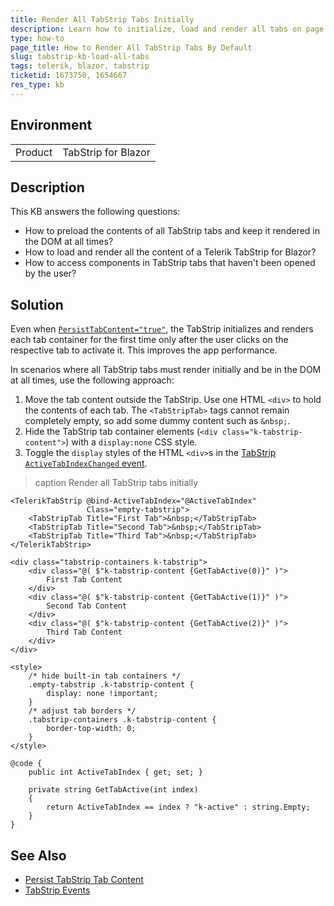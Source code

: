 ```yaml
---
title: Render All TabStrip Tabs Initially
description: Learn how to initialize, load and render all tabs on page load in the Telerik TabStrip for Blazor. 
type: how-to
page_title: How to Render All TabStrip Tabs By Default
slug: tabstrip-kb-load-all-tabs
tags: telerik, blazor, tabstrip
ticketid: 1673750, 1654667
res_type: kb
---
```


## Environment

<table>
    <tbody>
        <tr>
            <td>Product</td>
            <td>TabStrip for Blazor</td>
        </tr>
    </tbody>
</table>

## Description

This KB answers the following questions:

* How to preload the contents of all TabStrip tabs and keep it rendered in the DOM at all times?
* How to load and render all the content of a Telerik TabStrip for Blazor?
* How to access components in TabStrip tabs that haven't been opened by the user?

## Solution

Even when [`PersistTabContent="true"`](slug:tabstrip-persist-content), the TabStrip initializes and renders each tab container for the first time only after the user clicks on the respective tab to activate it. This improves the app performance.

In scenarios where all TabStrip tabs must render initially and be in the DOM at all times, use the following approach:

1. Move the tab content outside the TabStrip. Use one HTML `<div>` to hold the contents of each tab. The `<TabStripTab>` tags cannot remain completely empty, so add some dummy content such as `&nbsp;`.
1. Hide the TabStrip tab container elements (`<div class="k-tabstrip-content">`) with a `display:none` CSS style.
1. Toggle the `display` styles of the HTML `<div>`s in the [TabStrip `ActiveTabIndexChanged` event](slug:tabstrip-events#activetabindexchanged).

>caption Render all TabStrip tabs initially

````RAZOR
<TelerikTabStrip @bind-ActiveTabIndex="@ActiveTabIndex"
                 Class="empty-tabstrip">
    <TabStripTab Title="First Tab">&nbsp;</TabStripTab>
    <TabStripTab Title="Second Tab">&nbsp;</TabStripTab>
    <TabStripTab Title="Third Tab">&nbsp;</TabStripTab>
</TelerikTabStrip>

<div class="tabstrip-containers k-tabstrip">
    <div class="@( $"k-tabstrip-content {GetTabActive(0)}" )">
        First Tab Content
    </div>
    <div class="@( $"k-tabstrip-content {GetTabActive(1)}" )">
        Second Tab Content
    </div>
    <div class="@( $"k-tabstrip-content {GetTabActive(2)}" )">
        Third Tab Content
    </div>
</div>

<style>
    /* hide built-in tab containers */
    .empty-tabstrip .k-tabstrip-content {
        display: none !important;
    }
    /* adjust tab borders */
    .tabstrip-containers .k-tabstrip-content {
        border-top-width: 0;
    }
</style>

@code {
    public int ActiveTabIndex { get; set; }

    private string GetTabActive(int index)
    {
        return ActiveTabIndex == index ? "k-active" : string.Empty;
    }
}
````

## See Also

* [Persist TabStrip Tab Content](slug:tabstrip-persist-content)
* [TabStrip Events](slug:tabstrip-events)
